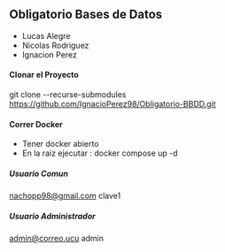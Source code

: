 ## Obligatorio Bases de Datos

* Lucas Alegre
* Nicolas Rodriguez
* Ignacion Perez


#### Clonar el Proyecto
git clone --recurse-submodules https://github.com/IgnacioPerez98/Obligatorio-BBDD.git


#### Correr Docker 
* Tener docker abierto
* En la raiz ejecutar : docker compose up -d

##### Usuario Comun 
nachopp98@gmail.com
clave1

##### Usuario Administrador
admin@correo.ucu
admin
